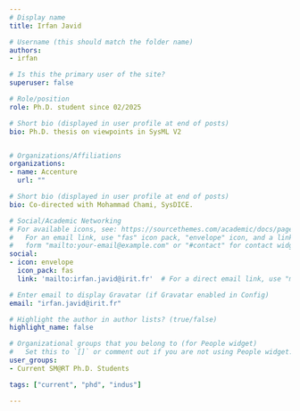```yaml
---
# Display name
title: Irfan Javid

# Username (this should match the folder name)
authors:
- irfan

# Is this the primary user of the site?
superuser: false

# Role/position
role: Ph.D. student since 02/2025

# Short bio (displayed in user profile at end of posts)
bio: Ph.D. thesis on viewpoints in SysML V2


# Organizations/Affiliations
organizations:
- name: Accenture
  url: ""

# Short bio (displayed in user profile at end of posts)
bio: Co-directed with Mohammad Chami, SysDICE.

# Social/Academic Networking
# For available icons, see: https://sourcethemes.com/academic/docs/page-builder/#icons
#   For an email link, use "fas" icon pack, "envelope" icon, and a link in the
#   form "mailto:your-email@example.com" or "#contact" for contact widget.
social:
- icon: envelope
  icon_pack: fas
  link: 'mailto:irfan.javid@irit.fr'  # For a direct email link, use "mailto:test@example.org".

# Enter email to display Gravatar (if Gravatar enabled in Config)
email: "irfan.javid@irit.fr"

# Highlight the author in author lists? (true/false)
highlight_name: false

# Organizational groups that you belong to (for People widget)
#   Set this to `[]` or comment out if you are not using People widget.
user_groups:
- Current SM@RT Ph.D. Students

tags: ["current", "phd", "indus"]

---
```

